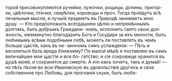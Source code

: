 торой присовокупляются ручейки, лужочки, рощицы, долины, пригор- ки, цвѣточки, птички, свирѣлки, короводы и проч. Тогда пройдутъ всѣ печальныя мысли, и лучшій предметъ въ Природѣ занимаетъ мою душу. — Кто предположилъ всегдашнею цѣлію и непремѣннымъ долгомъ, быть добрымъ Граждани- номъ, исполнять свято свою дол- жность, ежеминутно благодарить Бога и Государя за ихъ милости, быть любимымъ всѣми подобными себѣ, можетъ ли поставлять въ чемъ больше щастія, какъ въ не- винномъ семъ услажденіи: — Пѣть и веселиться безъ вреда ближнему? По малой мѣрѣ я поставляю въ семъ величайшее мое щастіе и все бо- гатство; и сіе сокровище хранится въ душѣ моей, и сохранится до смерти. А кто какъ хочетъ, такъ и думай! — но пѣть пѣсни во всю Ивановскую въ удовольствіе другихъ и свое собственное про Любовь, для прогнанія скуки, быть люби-